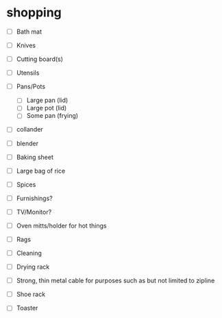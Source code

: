# shopping

- [ ] Bath mat
- [ ] Knives
- [ ] Cutting board(s)
- [ ] Utensils
- [ ] Pans/Pots
  - [ ] Large pan (lid)
  - [ ] Large pot (lid)
  - [ ] Some pan (frying)
- [ ] collander
- [ ] blender
- [ ] Baking sheet
- [ ] Large bag of rice
- [ ] Spices
- [ ] Furnishings?
- [ ] TV/Monitor?
- [ ] Oven mitts/holder for hot things
- [ ] Rags
- [ ] Cleaning
- [ ] Drying rack
- [ ] Strong, thin metal cable for purposes such as but not limited to zipline
- [ ] Shoe rack
- [ ] Toaster

